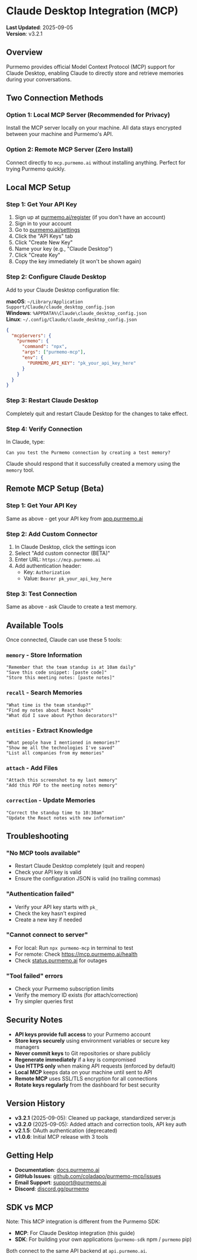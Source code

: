# Claude Desktop Integration (MCP)

**Last Updated**: 2025-09-05  
**Version**: v3.2.1

## Overview

Purmemo provides official Model Context Protocol (MCP) support for Claude Desktop, enabling Claude to directly store and retrieve memories during your conversations.

## Two Connection Methods

### Option 1: Local MCP Server (Recommended for Privacy)
Install the MCP server locally on your machine. All data stays encrypted between your machine and Purmemo's API.

### Option 2: Remote MCP Server (Zero Install)
Connect directly to `mcp.purmemo.ai` without installing anything. Perfect for trying Purmemo quickly.

## Local MCP Setup

### Step 1: Get Your API Key
1. Sign up at [purmemo.ai/register](https://www.purmemo.ai/register) (if you don't have an account)
2. Sign in to your account
3. Go to [purmemo.ai/settings](https://www.purmemo.ai/settings)
4. Click the "API Keys" tab
5. Click "Create New Key"
6. Name your key (e.g., "Claude Desktop")
7. Click "Create Key"
8. Copy the key immediately (it won't be shown again)

### Step 2: Configure Claude Desktop

Add to your Claude Desktop configuration file:

**macOS**: `~/Library/Application Support/Claude/claude_desktop_config.json`  
**Windows**: `%APPDATA%\Claude\claude_desktop_config.json`  
**Linux**: `~/.config/Claude/claude_desktop_config.json`

```json
{
  "mcpServers": {
    "purmemo": {
      "command": "npx",
      "args": ["purmemo-mcp"],
      "env": {
        "PURMEMO_API_KEY": "pk_your_api_key_here"
      }
    }
  }
}
```

### Step 3: Restart Claude Desktop
Completely quit and restart Claude Desktop for the changes to take effect.

### Step 4: Verify Connection
In Claude, type:
```
Can you test the Purmemo connection by creating a test memory?
```

Claude should respond that it successfully created a memory using the `memory` tool.

## Remote MCP Setup (Beta)

### Step 1: Get Your API Key
Same as above - get your API key from [app.purmemo.ai](https://app.purmemo.ai/settings/api-keys)

### Step 2: Add Custom Connector
1. In Claude Desktop, click the settings icon
2. Select "Add custom connector (BETA)"
3. Enter URL: `https://mcp.purmemo.ai`
4. Add authentication header:
   - Key: `Authorization`
   - Value: `Bearer pk_your_api_key_here`

### Step 3: Test Connection
Same as above - ask Claude to create a test memory.

## Available Tools

Once connected, Claude can use these 5 tools:

### `memory` - Store Information
```
"Remember that the team standup is at 10am daily"
"Save this code snippet: [paste code]"
"Store this meeting notes: [paste notes]"
```

### `recall` - Search Memories
```
"What time is the team standup?"
"Find my notes about React hooks"
"What did I save about Python decorators?"
```

### `entities` - Extract Knowledge
```
"What people have I mentioned in memories?"
"Show me all the technologies I've saved"
"List all companies from my memories"
```

### `attach` - Add Files
```
"Attach this screenshot to my last memory"
"Add this PDF to the meeting notes memory"
```

### `correction` - Update Memories
```
"Correct the standup time to 10:30am"
"Update the React notes with new information"
```

## Troubleshooting

### "No MCP tools available"
- Restart Claude Desktop completely (quit and reopen)
- Check your API key is valid
- Ensure the configuration JSON is valid (no trailing commas)

### "Authentication failed"
- Verify your API key starts with `pk_`
- Check the key hasn't expired
- Create a new key if needed

### "Cannot connect to server"
- For local: Run `npx purmemo-mcp` in terminal to test
- For remote: Check https://mcp.purmemo.ai/health
- Check [status.purmemo.ai](https://status.purmemo.ai) for outages

### "Tool failed" errors
- Check your Purmemo subscription limits
- Verify the memory ID exists (for attach/correction)
- Try simpler queries first

## Security Notes

- **API keys provide full access** to your Purmemo account
- **Store keys securely** using environment variables or secure key managers
- **Never commit keys** to Git repositories or share publicly  
- **Regenerate immediately** if a key is compromised
- **Use HTTPS only** when making API requests (enforced by default)
- **Local MCP** keeps data on your machine until sent to API
- **Remote MCP** uses SSL/TLS encryption for all connections
- **Rotate keys regularly** from the dashboard for best security

## Version History

- **v3.2.1** (2025-09-05): Cleaned up package, standardized server.js
- **v3.2.0** (2025-09-05): Added attach and correction tools, API key auth
- **v2.1.5**: OAuth authentication (deprecated)
- **v1.0.6**: Initial MCP release with 3 tools

## Getting Help

- **Documentation**: [docs.purmemo.ai](https://docs.purmemo.ai)
- **GitHub Issues**: [github.com/coladapo/purmemo-mcp/issues](https://github.com/coladapo/purmemo-mcp/issues)
- **Email Support**: support@purmemo.ai
- **Discord**: [discord.gg/purmemo](https://discord.gg/purmemo)

## SDK vs MCP

Note: This MCP integration is different from the Purmemo SDK:
- **MCP**: For Claude Desktop integration (this guide)
- **SDK**: For building your own applications (`purmemo-sdk` npm / `purmemo` pip)

Both connect to the same API backend at `api.purmemo.ai`.